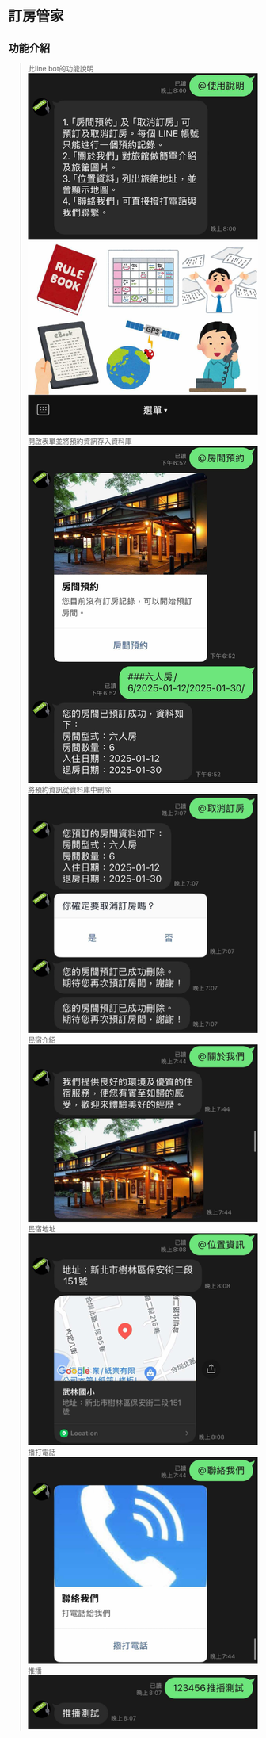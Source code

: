 # 訂房管家

## 功能介紹
> 此line bot的功能說明
![](https://github.com/ahq0120/hotel_linebot/blob/main/media/%E4%BD%BF%E7%94%A8%E8%AA%AA%E6%98%8E.png)
> 開啟表單並將預約資訊存入資料庫
![](https://github.com/ahq0120/hotel_linebot/blob/main/media/%E9%A0%90%E7%B4%84.png)
> 將預約資訊從資料庫中刪除
![](https://github.com/ahq0120/hotel_linebot/blob/main/media/%E5%8F%96%E6%B6%88.png)
> 民宿介紹
![](https://github.com/ahq0120/hotel_linebot/blob/main/media/%E9%97%9C%E6%96%BC%E6%88%91%E5%80%91.png)
> 民宿地址
![](https://github.com/ahq0120/hotel_linebot/blob/main/media/%E4%BD%8D%E7%BD%AE.png)
> 播打電話
![](https://github.com/ahq0120/hotel_linebot/blob/main/media/%E8%81%AF%E7%B5%A1%E6%88%91%E5%80%91.png)
> 推播
![](https://github.com/ahq0120/hotel_linebot/blob/main/media/%E6%8E%A8%E6%92%AD.png)
